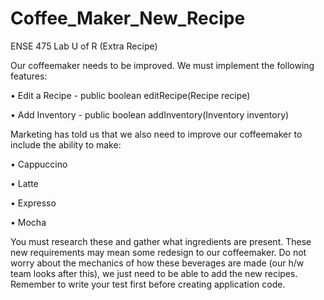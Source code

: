# Coffee_Maker_New_Recipe
ENSE 475 Lab U of R (Extra Recipe)

Our coffeemaker needs to be improved. We must implement the following features:

  • Edit a Recipe - public boolean editRecipe(Recipe recipe)

  • Add Inventory - public boolean addInventory(Inventory inventory)

Marketing has told us that we also need to improve our coffeemaker to include the ability to make:

  • Cappuccino

  • Latte

  • Expresso

  • Mocha
  
You must research these and gather what ingredients are present. These new requirements may
mean some redesign to our coffeemaker. Do not worry about the mechanics of how these beverages
are made (our h/w team looks after this), we just need to be able to add the new recipes. Remember
to write your test first before creating application code.


